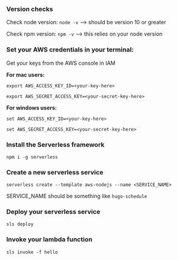 ### Version checks
Check node version: `node -v` --> should be version 10 or greater

Check npm version: `npm -v` --> this relies on your node version

### Set your AWS credentials in your terminal:
Get your keys from the AWS console in IAM

**For mac users:**

`export AWS_ACCESS_KEY_ID=<your-key-here>`

`export AWS_SECRET_ACCESS_KEY=<your-secret-key-here>`

**For windows users:**

`set AWS_ACCESS_KEY_ID=<your-key-here>`

`set AWS_SECRET_ACCESS_KEY=<your-secret-key-here>`

### Install the Serverless framework
`npm i -g serverless`

### Create a new serverless service
`serverless create --template aws-nodejs --name <SERVICE_NAME>`

SERVICE_NAME should be something like `hugo-schedule`

### Deploy your serverless service
`sls deploy`

### Invoke your lambda function
`sls invoke -f hello`

